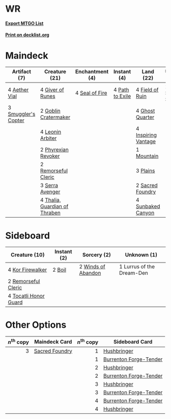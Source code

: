 # WR

#### [Export MTGO List](../collection/WR/WR.txt)
#### [Print on decklist.org](http://decklist.org/?deckmain=4%09Aether%20Vial%0A4%09Field%20of%20Ruin%0A4%09Ghost%20Quarter%0A4%09Giver%20of%20Runes%0A2%09Goblin%20Cratermaker%0A4%09Inspiring%20Vantage%0A4%09Leonin%20Arbiter%0A1%09Mountain%0A4%09Path%20to%20Exile%0A2%09Phyrexian%20Revoker%0A3%09Plains%0A2%09Remorseful%20Cleric%0A2%09Sacred%20Foundry%0A4%09Seal%20of%20Fire%0A2%09Selfless%20Savior%0A3%09Serra%20Avenger%0A3%09Smuggler's%20Copter%0A4%09Sunbaked%20Canyon%0A4%09Thalia,%20Guardian%20of%20Thraben&deckside=2%09Boil%0A4%09Kor%20Firewalker%0A1%09Lurrus%20of%20the%20Dream-Den%0A2%09Remorseful%20Cleric%0A4%09Tocatli%20Honor%20Guard%0A2%09Winds%20of%20Abandon)
# Maindeck

|                                         Artifact (7)                                         |                                             Creature (21)                                              |                                     Enchantment (4)                                     |                                       Instant (4)                                        |                                          Land (22)                                           |   Unknown (2)   |
|----------------------------------------------------------------------------------------------|--------------------------------------------------------------------------------------------------------|-----------------------------------------------------------------------------------------|------------------------------------------------------------------------------------------|----------------------------------------------------------------------------------------------|-----------------|
|4 [Aether Vial](http://gatherer.wizards.com/Pages/Card/Details.aspx?multiverseid=48146)       |4 [Giver of Runes](http://gatherer.wizards.com/Pages/Card/Details.aspx?multiverseid=463962)             |4 [Seal of Fire](http://gatherer.wizards.com/Pages/Card/Details.aspx?multiverseid=185817)|4 [Path to Exile](http://gatherer.wizards.com/Pages/Card/Details.aspx?multiverseid=220511)|4 [Field of Ruin](http://gatherer.wizards.com/Pages/Card/Details.aspx?multiverseid=435415)    |2 Selfless Savior|
|3 [Smuggler's Copter](http://gatherer.wizards.com/Pages/Card/Details.aspx?multiverseid=417808)|2 [Goblin Cratermaker](http://gatherer.wizards.com/Pages/Card/Details.aspx?multiverseid=452853)         |                                                                                         |                                                                                          |4 [Ghost Quarter](http://gatherer.wizards.com/Pages/Card/Details.aspx?multiverseid=389534)    |                 |
|                                                                                              |4 [Leonin Arbiter](http://gatherer.wizards.com/Pages/Card/Details.aspx?multiverseid=432996)             |                                                                                         |                                                                                          |4 [Inspiring Vantage](http://gatherer.wizards.com/Pages/Card/Details.aspx?multiverseid=417819)|                 |
|                                                                                              |2 [Phyrexian Revoker](http://gatherer.wizards.com/Pages/Card/Details.aspx?multiverseid=383343)          |                                                                                         |                                                                                          |1 [Mountain](http://gatherer.wizards.com/Pages/Card/Details.aspx?multiverseid=439859)         |                 |
|                                                                                              |2 [Remorseful Cleric](http://gatherer.wizards.com/Pages/Card/Details.aspx?multiverseid=447169)          |                                                                                         |                                                                                          |3 [Plains](http://gatherer.wizards.com/Pages/Card/Details.aspx?multiverseid=439856)           |                 |
|                                                                                              |3 [Serra Avenger](http://gatherer.wizards.com/Pages/Card/Details.aspx?multiverseid=288762)              |                                                                                         |                                                                                          |2 [Sacred Foundry](http://gatherer.wizards.com/Pages/Card/Details.aspx?multiverseid=405106)   |                 |
|                                                                                              |4 [Thalia, Guardian of Thraben](http://gatherer.wizards.com/Pages/Card/Details.aspx?multiverseid=442025)|                                                                                         |                                                                                          |4 [Sunbaked Canyon](http://gatherer.wizards.com/Pages/Card/Details.aspx?multiverseid=464196)  |                 |


# Sideboard

|                                         Creature (10)                                          |                                  Instant (2)                                   |                                         Sorcery (2)                                         |       Unknown (1)       |
|------------------------------------------------------------------------------------------------|--------------------------------------------------------------------------------|---------------------------------------------------------------------------------------------|-------------------------|
|4 [Kor Firewalker](http://gatherer.wizards.com/Pages/Card/Details.aspx?multiverseid=442010)     |2 [Boil](http://gatherer.wizards.com/Pages/Card/Details.aspx?multiverseid=14630)|2 [Winds of Abandon](http://gatherer.wizards.com/Pages/Card/Details.aspx?multiverseid=463986)|1 Lurrus of the Dream-Den|
|2 [Remorseful Cleric](http://gatherer.wizards.com/Pages/Card/Details.aspx?multiverseid=447169)  |                                                                                |                                                                                             |                         |
|4 [Tocatli Honor Guard](http://gatherer.wizards.com/Pages/Card/Details.aspx?multiverseid=435194)|                                                                                |                                                                                             |                         |


# Other Options

|*n*<sup>th</sup> copy|                                      Maindeck Card                                      |*n*<sup>th</sup> copy|                                         Sideboard Card                                          |
|--------------------:|-----------------------------------------------------------------------------------------|--------------------:|-------------------------------------------------------------------------------------------------|
|                    3|[Sacred Foundry](http://gatherer.wizards.com/Pages/Card/Details.aspx?multiverseid=405106)|                    1|[Hushbringer](http://gatherer.wizards.com/Pages/Card/Details.aspx?multiverseid=472980)           |
|                     |                                                                                         |                    1|[Burrenton Forge-Tender](http://gatherer.wizards.com/Pages/Card/Details.aspx?multiverseid=438580)|
|                     |                                                                                         |                    2|[Hushbringer](http://gatherer.wizards.com/Pages/Card/Details.aspx?multiverseid=472980)           |
|                     |                                                                                         |                    2|[Burrenton Forge-Tender](http://gatherer.wizards.com/Pages/Card/Details.aspx?multiverseid=438580)|
|                     |                                                                                         |                    3|[Hushbringer](http://gatherer.wizards.com/Pages/Card/Details.aspx?multiverseid=472980)           |
|                     |                                                                                         |                    3|[Burrenton Forge-Tender](http://gatherer.wizards.com/Pages/Card/Details.aspx?multiverseid=438580)|
|                     |                                                                                         |                    4|[Burrenton Forge-Tender](http://gatherer.wizards.com/Pages/Card/Details.aspx?multiverseid=438580)|
|                     |                                                                                         |                    4|[Hushbringer](http://gatherer.wizards.com/Pages/Card/Details.aspx?multiverseid=472980)           |

